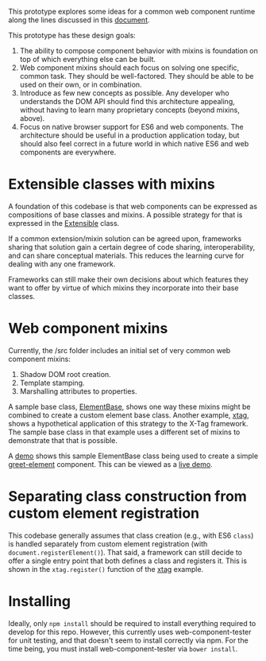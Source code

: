 This prototype explores some ideas for a
common web component runtime along the lines discussed in this [document](https://docs.google.com/document/d/1DPClTHykvT-AiGxA5XnUSYJFc2uwBHcJh_Rk55IR_5s/edit#heading=h.oc8n7a9071o3).

This prototype has these design goals:

1. The ability to compose component behavior with mixins is foundation on top of
   which everything else can be built.
2. Web component mixins should each focus on solving one specific, common task.
   They should be well-factored. They should be able to be used on their own, or
   in combination.
3. Introduce as few new concepts as possible. Any developer who understands the
   DOM API should find this architecture appealing, without having to learn many
   proprietary concepts (beyond mixins, above).
4. Focus on native browser support for ES6 and web components. The architecture
   should be useful in a production application today, but should also feel
   correct in a future world in which native ES6 and web components are
   everywhere.


# Extensible classes with mixins

A foundation of this codebase is that web components can be expressed as
compositions of base classes and mixins. A possible strategy for that is
expressed in the [Extensible](extensible) class.

If a common extension/mixin solution can be agreed upon, frameworks sharing that
solution gain a certain degree of code sharing, interoperability, and can share
conceptual materials. This reduces the learning curve for dealing with any one
framework.

Frameworks can still make their own decisions about which features they want to
offer by virtue of which mixins they incorporate into their base classes.


# Web component mixins

Currently, the /src folder includes an initial set of very common web component
mixins:

1. Shadow DOM root creation.
2. Template stamping.
3. Marshalling attributes to properties.

A sample base class, [ElementBase](src/ElementBase.js), shows one way these
mixins might be combined to create a custom element base class. Another example,
[xtag](demos/xtag), shows a hypothetical application of this strategy to the
X-Tag framework. The sample base class in that example uses a different set of
mixins to demonstrate that that is possible.

A [demo](demos/index.html) shows this sample ElementBase class being used to
create a simple [greet-element](demos/GreetElement.js) component. This can be
viewed as a [live demo](http://componentkitchen.github.io/element-base/demos/index.html).


# Separating class construction from custom element registration

This codebase generally assumes that class creation (e.g., with ES6 `class`) is
handled separately from custom element registration (with
`document.registerElement()`). That said, a framework can still decide to offer
a single entry point that both defines a class and registers it. This is shown
in the `xtag.register()` function of the [xtag](demos/xtag) example.


# Installing

Ideally, only `npm install` should be required to install everything required
to develop for this repo. However, this currently uses web-component-tester
for unit testing, and that doesn't seem to install correctly via npm. For the
time being, you must install web-component-tester via `bower install`.
